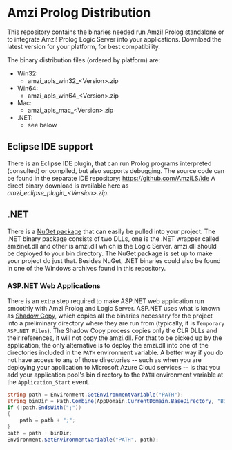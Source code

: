 # Amzi Prolog Distribution
This repository contains the binaries needed run Amzi! Prolog standalone or to integrate Amzi! Prolog Logic Server into your applications.
Download the latest version for your platform, for best compatibility.

The binary distribution files (ordered by platform) are:
- Win32:
  - amzi_apls_win32_\<Version>.zip
- Win64:
  - amzi_apls_win64_\<Version>.zip
- Mac:
  - amzi_apls_mac_\<Version>.zip
- .NET:
  - see below

## Eclipse IDE support
There is an Eclipse IDE plugin, that can run Prolog programs interpreted (consulted) or compiled, but also supports debugging.
The source code can be found in the separate IDE repository: https://github.com/AmziLS/ide
A direct binary download is available here as *amzi_eclipse_plugin_\<Version>.zip*.

## .NET
There is a [NuGet package](https://www.nuget.org/packages/amzinet/0.1.0) that can easily be pulled into your project. The .NET binary package consists of two DLLs, one is the .NET wrapper called amzinet.dll and other is amzi.dll which is the Logic Server. amzi.dll should be deployed to your bin directory. The NuGet package is set up to make your project do just that. Besides NuGet, .NET binaries could also be found in one of the Windows archives found in this repository.

### ASP.NET Web Applications
There is an extra step required to make ASP.NET web application run smoothly with Amzi Prolog and Logic Server. ASP.NET uses what is known as [Shadow Copy](https://en.wikipedia.org/wiki/Shadow_Copy), which copies all the binaries necessary for the project into a preliminary directory where they are run from (typically, it is `Temporary ASP.NET Files`). The Shadow Copy process copies only the CLR DLLs and their references, it will not copy the amzi.dll. For that to be picked up by the application, the only alternative is to deploy the amzi.dll into one of the directories included in the `PATH` environment variable. A better way if you do not have access to any of those directories -- such as when you are deploying your application to Microsoft Azure Cloud services -- is that you add your application pool's bin directory to the `PATH` environment variable at the `Application_Start` event.

```csharp
string path = Environment.GetEnvironmentVariable("PATH");
string binDir = Path.Combine(AppDomain.CurrentDomain.BaseDirectory, "Bin");
if (!path.EndsWith(";"))
{
    path = path + ";";
}
path = path + binDir;
Environment.SetEnvironmentVariable("PATH", path);
```
